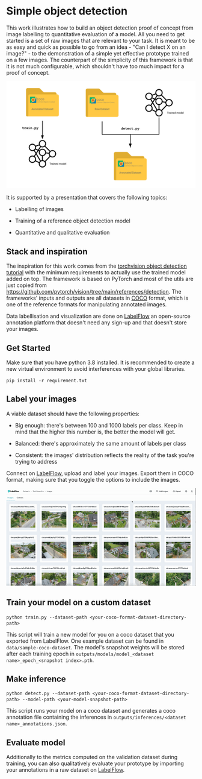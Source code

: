 # Simple object detection

This work illustrates how to build an object detection proof of concept from image labelling to quantitative evaluation of a model. All you need to get started is a set of raw images that are relevant to your task. It is meant to be as easy and quick as possible to go from an idea - "Can I detect X on an image?" - to the demonstration of a simple yet effective prototype trained on a few images. The counterpart of the simplicity of this framework is that it is not much configurable, which shouldn't have too much impact for a proof of concept.

<p align="center">
  <img src="public/schema-framework.svg" />
</p>

It is supported by a presentation that covers the following topics:

- Labelling of images

- Training of a reference object detection model

- Quantitative and qualitative evaluation

## Stack and inspiration

The inspiration for this work comes from the [torchvision object detection tutorial](https://pytorch.org/tutorials/intermediate/torchvision_tutorial.html) with the minimum requirements to actually use the trained model added on top. The framework is based on PyTorch and most of the utils are just copied from https://github.com/pytorch/vision/tree/main/references/detection. The frameworks' inputs and outputs are all datasets in [COCO](https://cocodataset.org/#format-data) format, which is one of the reference formats for manipulating annotated images.

Data labellisation and visualization are done on [LabelFlow](https://labelflow.ai/) an open-source annotation platform that doesn't need any sign-up and that doesn't store your images.
## Get Started

Make sure that you have python 3.8 installed. It is recommended to create a new virtual environment to avoid interferences with your global libraries.

```
pip install -r requirement.txt
```

## Label your images

A viable dataset should have the following properties:

- Big enough: there's between 100 and 1000 labels per class. Keep in mind that the higher this number is, the better the model will get.

- Balanced: there's approximately the same amount of labels per class

- Consistent: the images' distribution reflects the reality of the task you're trying to address

Connect on [LabelFlow](https://labelflow.ai/), upload and label your images. Export them in COCO format, making sure that you toggle the options to include the images.

<p align="center">
  <img src="public/labelflow-export.gif" />
</p>

## Train your model on a custom dataset

```
python train.py --dataset-path <your-coco-format-dataset-directory-path>
```

This script will train a new model for you on a coco dataset that you exported from LabelFlow. One example dataset can be found in `data/sample-coco-dataset`. The model's snapshot weights will be stored after each training epoch in `outputs/models/model_<dataset name>_epoch_<snapshot index>.pth`.

## Make inference

```
python detect.py --dataset-path <your-coco-format-dataset-directory-path> --model-path <your-model-snapshot-path>
```

This script runs your model on a coco dataset and generates a coco annotation file containing the inferences in `outputs/inferences/<dataset name>_annotations.json`.
## Evaluate model

Additionally to the metrics computed on the validation dataset during training, you can also qualitatively evaluate your prototype by importing your annotations in a raw dataset on [LabelFlow](https://labelflow.ai/).